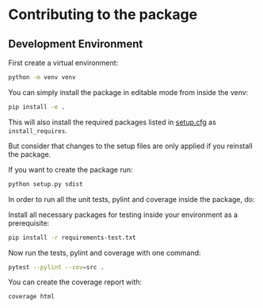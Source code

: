 # Contributing to the package

## Development Environment

First create a virtual environment:
```bash
python -m venv venv
```

You can simply install the package in editable mode from inside the venv:

```bash
pip install -e .
```

This will also install the required packages listed in [setup.cfg](setup.cfg) as `install_requires`.

But consider that changes to the setup files are only applied if you reinstall the package.

If you want to create the package run:

```bash
python setup.py sdist
```

In order to run all the unit tests, pylint and coverage inside the package, do:

Install all necessary packages for testing inside your environment as a prerequisite:

```bash
pip install -r requirements-test.txt
```

Now run the tests, pylint and coverage with one command:

```bash
pytest --pylint --cov=src .
```

You can create the coverage report with:
```bash
coverage html
```
